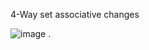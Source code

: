 4-Way set associative changes 

![image](https://user-images.githubusercontent.com/102411194/201526894-59c20c13-129e-4327-a77a-7cd76c48ed3f.png)
.

